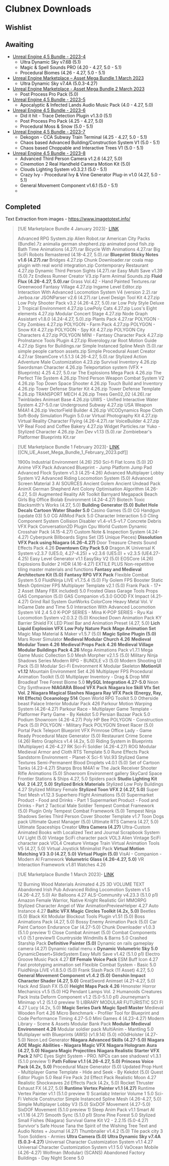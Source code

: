 # Clubnex Downloads
## Wishlist

## Awaiting
- [Unreal Engine 4,5 Bundle - 2023-4](https://www.clubnex.co.kr/club/basic/bbs.php?pg_mode=view&list_count=27&clubid=dsclub&bbscode=160191342630030&list_scale=30&bbs_view_mode=0&start=0&idx=4956560)
	- Ultra Dynamic Sky v7.6B (5.1)
	- Magic & Spell Sounds PRO (4.20 - 4.27, 5.0 - 5.1)
	- Procedural Biomes (4.26 - 4.27, 5.0 - 5.1)
- [Unreal Engine Marketplace – Asset Mega Bundle 1 March 2023](https://www.clubnex.co.kr/club/basic/bbs.php?pg_mode=view&list_count=26&clubid=dsclub&bbscode=160191342630030&list_scale=30&bbs_view_mode=0&start=0&idx=4957570)
	- Ultra Dynamic Sky v7.4A (5.0.3-4.27)
- [Unreal Engine Marketplace - Asset Mega Bundle 2 March 2023](https://www.clubnex.co.kr/club/basic/bbs.php?pg_mode=view&list_count=25&clubid=dsclub&bbscode=160191342630030&list_scale=30&bbs_view_mode=0&start=0&idx=4958714)
	- Post Process Pro Pack (5.0)
- [Unreal Engine 4,5 Bundle - 2023-5](https://www.clubnex.co.kr/club/basic/bbs.php?pg_mode=view&list_count=23&clubid=dsclub&bbscode=160191342630030&list_scale=30&bbs_view_mode=0&start=0&idx=4960636)
	- Apocalyptic & Infected Lands Audio Music Pack (4.0 - 4.27, 5.0)
- [Unreal Engine 4,5 Bundle - 2023-6](https://www.clubnex.co.kr/club/basic/bbs.php?pg_mode=view&list_count=21&clubid=dsclub&bbscode=160191342630030&list_scale=30&bbs_view_mode=0&start=0&idx=4963813)
	- Did it hit - Trace Detection Plugin v1.3.0 (5.1)
	- Post Process Pro Pack (4.25 - 4.27, 5.0)
	- Procedural Moss & Snow (5.0 - 5.1)
- [Unreal Engine 4,5 Bundle - 2023-7](https://www.clubnex.co.kr/club/basic/bbs.php?pg_mode=view&list_count=20&clubid=dsclub&bbscode=160191342630030&list_scale=30&bbs_view_mode=0&start=0&idx=4966442)
	- Dekogon - CCA Subway Train Terminal (4.25 - 4.27, 5.0 - 5.1)
	- Chaos based Advanced Building/Construction System V1 (5.0 - 5.1)
	- Chaos based Choppable and Interactive Trees V1 (5.0 - 5.1)
- [Unreal Engine 4,5 Bundle - 2023-8](https://www.clubnex.co.kr/club/basic/bbs.php?pg_mode=view&list_count=17&clubid=dsclub&bbscode=160191342630030&list_scale=30&bbs_view_mode=0&start=0&idx=4967719)
	- Advanced Third Person Camera v1.2.6 (4.27, 5.0)
	- Cinemotion 2 Real Handheld Camera Motion Kit (5.0)
	- Clouds Lighting System v0.3.2.1 (5.0 - 5.1)
	- Crazy Ivy - Procedural Ivy & Vine Generator Plug-in v1.0 (4.27, 5.0 - 5.1)
	- General Movement Component v1.6.1 (5.0 - 5.1)
	- 

## Completed
Text Extraction from images - https://www.imagetotext.info/

> [!UE Marketplace Bundle 4 January 2023]-
> [LINK](https://www.clubnex.co.kr/club/basic/bbs.php?clubid=dsclub&bbscode=160191342630030&pg_mode=view&idx=4949497)
> 
> Advanced RPG System.zip
Alien Robot.rar
American City Packs (Bundle).7z
animalia german shepherd.zip
animated pond fish.zip
Bath Time Animations (4.27).rar
Bicycle With Animations 4.27.rar
Big SciFi Robots Remastered (4.18-4.27, 5.0).rar
**Blueprint Sticky Notes v1.6 (4.27).rar**
Bridges 4.27.zip
Chunk Downloader.rar
coala map plugin with real world integration.zip
Contemporary Restaurant 4.27.zip
Dynamic Third Person Sights (4.27).rar
Easy Multi Save v1.39 (5.0).7z
Endless Runner Creator V3.zip
Farm Animal Sounds.zip
**Fluid Flux (4.26-4.27, 5.0).rar**
Grass Vol.42 - Hand Painted Textures.rar
Greenwood Fantasy Village 4.27.zip
Ingame Level Editor.zip
Interaction With Advanced Locomotion System V4 (version 2.2).rar
Jerboa.rar
JSONParser v2.6 (4.27).rar
Level Design Tool Kit 4.27.zip
Low Poly Shooter Pack v3.2 (4.26-4.27, 5.0).rar
Low Poly Style Deluxe 2 Tropical Environment 4.27.zip
LowPoly Cats 4.27.zip
Luos's Eight elements 4.27.zip
Modular Concert Stage 4.27.zip
Node Graph Assistant v1.8.0 (4.24-4.27, 5.0).zip
Plants Pack 4.27.rar
POLYGON - City Zombies 4.27.zip
POLYGON - Farm Pack 4.27.zip
POLYGON - Snow Kit 4.27.zip
POLYGON - Spy Kit 4.27.zip
POLYGON City Characters 4.27.zip
POLYGON MINI - Fantasy Character Pack 4.27.zip
ProInstance Tools Plugin 4.27.zip
Riverology.rar
Root Motion Guide 4.27.zip
Signs for Buildings.rar
Simple Instanced Spline Mesh (5.0).rar
simple people cartoon assets.zip
Simple Procedural Asset Creator 4.27.rar
SteamCore v1.5.1.3 (4.26-4.27, 5.0).rar
Stylized Action Adventure Male Customization 4.23.zip
Survival Inventory 4.26.zip
Swordsman Character 4.26.zip
Teleportation system (VFX + Blueprints) 4.25 4.27, 5.0.rar
The Explosions Mega Pack 4.26.zip
The Perfect Tile System 4.26.zip
Third Person Weapon Combat System V2 4.26.zip
Top Down Space Shooter 4.26.zip
Touch Build and Inventory 4.26.zip
Tower Defense Starter Kit 4.26.zip
Tower Defense Template 4.26.zip
TRANSPORT MECH 4.26.zip
Trees Gen02_02 (4.26).rar
Twinblades Animset Base 4.26.zip
UIWS - Unified Interactive Water System 4.27-5.0.rar
Underground Subway 4.27.zip
USA Weapon M4A1 4.26.zip
VectorField Builder 4.26.zip
VICODynamics Rope Cloth Soft-Body Simulation Plugin 5.0.rar
Virtual Photography Kit 4.27.zip
Virtual Reality Character Flying (4.26-4.27).rar
VoiceBuilder 4.27.zip
VP Real Food and Coffee Bakery 4.27.zip
Widget Particles.rar
Yuko - Stylized Character 4.26.zip
Zen Dev v1.13 (5.0).rar
Zombiebear's Platformer Blueprints Kit.rar

> [!UE Marketplace Bundle 1 February 2023]-
> [LINK](https://www.clubnex.co.kr/club/basic/bbs.php?pg_mode=view&list_count=29&clubid=dsclub&bbscode=160191342630030&list_scale=30&bbs_view_mode=0&start=0&idx=4954799)
> [[CN_UE_Asset_Mega_Bundle_1_February_2023.pdf]]
> 
> 1900s Industrial Environment (4.26)
250 Sci-fi Flat Icons (5.0)
2D Anime VFX Pack
Advanced Blueprint - Jump Platform Jump Pad
Advanced Flock System v1.3 (4.25-4.26)
Advanced Multiplayer Lobby System V2
Advanced Riding Locomotion System (5.0)
Advanced Screen Material 3 AI SOURCES Ancient Golem
Ancient Undead Pack
AnimX German Shepherd
Ant Colony Optimisation Algorithm (4.26-4.27, 5.0)
Augmented Reality AR Toolkit
Barnyard Megapack
Beach Girls
Big Office
Biolab Environment (4.24-4.27)
Biotech Toxic
Blacksmith's Works (4.27, 5.0)
**Building Generator (5.0)**
**Bullet Hole Decals**
**Cartoon Water Shader 5.0**
Casino Games (5.0)
CG Handgun (update 03) 5.0
CG ARMod Pack 5.0
Character Interaction 5.0
Cling Component System
Collision Disabler v1.4-v1.5-v1.7
Concrete Debris VFX Pack
Conversation2D Plugin
Cpu World
Custom Dynamic Crosshair Pack (4.15-4.27)
Custom Note & Inspection System (4.24-4.27)
Cyberpunk Billboards Signs Set (35 Unique Pieces)
**Dissolution VFX Pack using Niagara (4.26-4.27)**
Door Treasure Chests Sound Effects Pack 4.26
**Downtown City Pack 5.0**
Dragon.IK Universal K System v2.3.7 (UE5.0, 4.27-4.25) + v2.3.6 (UE5.0) + v2.3.5 (UE4.27-4.25)
Easy Level Generator v1.1
EasySky V2 (5.0)
EOSCore (4.26)
Explosions Builder 2 HDR (4.16-4.27)
EXTILE PLUS Non-repetitive tiling master materials and functions
**Fantasy and Medieval Architecture Kit (5.0)**
**Fantasy RPG VFX Pack**
Flexible Combat System 5.0
FluidNinja LIVE v1.7.5.4 (5.0)
Fly Golem
FPS Booster Static Mesh Optimizer
FPS Multiplayer Template v2.1 (5.0)
Frank Pack - 17+ 2 Asset (Many FBX included) 5.0
Frosted Glass
Garage Tools Props
GAS Companion (5.0)
GAS Companion v5.3.0
GOOD FX Impact (4.21-4.27)
Grind Rail System
GunWorks ColorCore
Heavy Metal Vol. V
InGame Date and Time 5.0
Interaction With Advanced Locomotion System V4 2.4 5.0
K-POP SERIES - Mina
K-POP SERIES - Ryu
Kai Locomotion System v2.0.3.2 (5.0)
Knocked Down Animation Pack
KY Barrier Shield FX
LED Pixel Bar and Animation Preset (4.27, 5.0)
**Lich**
**Liquid Explosion VFX**
**Low Poly Nature Pack**
**Mage Animation Set**
Magic Map Material & Maker v1.5.7 (5.0)
**Magic Spline Plugin (5.0)**
Mars Rover Simulator
**Medieval Modular Church 4.26**
**Medieval Modular Town 4.26**
**Medieval Props Pack 4.26**
**Medieval Village Modular Buildings Pack 4.26**
Mega Animations Pack v1.7.1
Mega Game Music Collection 5.0
Mesh Morpher v2.1.5 (5.0)
Military Ninja Shadows Series
Modern RPG - BUNDLE v3 (5.0)
Modern Shooting UI Pack (5.0)
Modular Sci-Fi Environment K
Modular Skeleton
**MotionUI v1.12**
Mountain Environment Set 4.26
Multiplayer FPS Procedural Animation Toolkit (5.0)
Multiplayer Inventory - Drag & Drop
MW Broadleaf Tree Forest Biome 5.0
**MySQL Integration 4.27-5.0**
Neon City Synthwave
**NIAGARA Blood VFX Pack**
**Niagara Ice Skill Vfx Set Vol. 2**
**Niagara Magical Slashes**
**Niagara Ray VFX Pack (Energy, Ray, Hit Effects)**
**Oceanology 514**
Open World RPG Toolkit 5.0
Otherside beast
Palace Interior Modular Pack 426
Parkour Motion Warping System (4.26-4.27)
Parkour Race - Multiplayer Game Template - Platformer Party Game - By Kekdot 5.0
Persian Bazaar Pack 5.0
Podium Showroom (4.26-4.27)
Poly HP Bee
POLYGON - Construction Pack (5.0)
POLYGON - Military Pack
POLYGON Street Racer (5.0)
Portal Pack Teleport Blueprint VFX
Primrose Office Lady - Game Ready
Procedural Maze Generator (5.0)
Restaurant Crime Scene (4.26)
Retro Graphics v1.4 (4.2x, 5.0)
Riding System in Blueprints (Multiplayer) 4.26-4.27
RK Sci-Fi Soldier (4.26-4.27)
ROG Modular Medieval Armor and Cloth
RTS Template 5.0
Rune Effects Pack Sandstorm Environment - Planet-X
Sci-fi Vol.93 Stylized Game Textures Semi-Permanent Blood Droplets v4.0.1 (5.0)
Set of Cartoon Tanks (4.23-4.27)
Sharps Bros M4A1 w The Jack Receiver
Shooter Rifle Animations (5.0)
Showroom Environment gallery
SkyCard
Space Frontier Stations & Ships 4.27, 5.0
Spiders pack
**Studio Lighting Kit Vol. 2 (4.27, 5.0)**
**Stylized Brick Materials**
Stylized Low Poly Buildings 4.27
Stylized Military Female
**Stylized Toon VFX 2 (4.27, 5.0)**
Super Text Mesh v1.12.3
Superhero Flight Animations (5.0)
Supermarket Product - Food and Drinks - Part 1
Supermarket Product - Food and Drinks - Part 2 Tactical Male Soldier
Tempest Combat Framework (5.0) Plugin Only
Tempest Combat Framework (5.0)
Tempest Ninja Shadows Series
Third Person Cover Shooter Template v1.7
Toon Dogs pack
Ultimate Quest Manager (5.0)
Ultimate RTS Camera (4.27, 5.0)
Ultimate Spaceships Creator
**Ultra Camera (4.27)**
Ultra-Custom Animated Books with Localized Text and Journal Scrapbook System
UV Light (5.0)
Vintage SciFi character pack VOL3 Alien
Vintage SciFi character pack VOL4 Creature Vintage Train
Virtual Animation Tools V5 (4.27, 5.0)
Virtual Joystick Minimalist Pack
**Virtual Motion Matching V3 3.0 (4.27, 5.0)**
**Virtual Plugin (5.0)**
VisAI - Companion - Modern Al Framework
**Volumetric Glass (4.26-4.27, 5.0)**
VR Interaction Framework v1.81
Watches 4.26

> [!UE Marketplace Bundle 1 March 2023]-
> [LINK](https://www.clubnex.co.kr/club/basic/bbs.php?pg_mode=view&list_count=26&clubid=dsclub&bbscode=160191342630030&list_scale=30&bbs_view_mode=0&start=0&idx=4957570)
> 
> 12 Burning Wood Materials Animated 4.25
3D VOLUME TEXT
Abandoned Irish Pub
Advanced Riding Locomotion System v1.5 (4.26-4.27, 5.0)
Air Balloons 4.27
ALS-Community v4.23.3 (5.1.0 p1)
Amazon Female Warrior, Native Knight Realistic Girl MMORPG Stylized Character
Angel of War
AnimationPreviewHelper 4.27
Auto Instance 4.27
**Baltic VFX Magic Circles Toolkit (4.2x, 5.0)**
Beetles (5.0)
Black Kit Modular
Blockout Tools Plugin v1.51 (5.0)
Boss Animations Pack (4.27, 5.0)
Bossy Enemy Animation Pack (5.0)
Car Paint
Cartoon Endurance Car (4.27-5.0)
Chunk Downloader v1.0.3 (5.1.0 preview 1)
Close Combat Animset (5.0)
Combat Components v1.0 (5.1 preview1)
Countryside Windmills & Barns 5.0
Crashed Starship Pack
**Definitive Painter (5.0)**
Dynamic on rails gameplay camera (4.27)
Dynamic radial menu x
**Dynamic Volumetric Sky 5.0**
DynamicDesert+SlideSystem
Easy Multi Save v1.42 (5.1.0 p1)
Electro Groove Music Pack 4.27
**Elf Female Voice Pack**
ESM Buff Icon 4.27
Fast prototyping animation set
Flexible Combat System - Basic 5.0
FluidNinja LIVE v1.8.5.0 (5.0)
Frank Slash Pack (11 Asset) 4.27, 5.0
**General Movement Component v1.4.2 (5.0)**
**Genshin Impact Character Shader (4.27, 5.0)**
GreatSword Animset (4.21-4.27, 5.0)
Hack And Slash FX (5.0)
**Height Maps Pack 4.26**
Hmonster
Horror Mechanics v1.5 (5.0)
HQ Pendant Lamps Vol. 2
Humanoids Creatures Pack
Insta Deform Component v1.2 (5.0-5.1.0 p1)
Journeyman's Minimap v1.2 (5.1.0 preview 1)
LIBRARY MODULAR FUTURISTIC SCI FI 4.27
Lucy (4.2x, 5.0)
**Magic Series Dark**
**Magic Spell Master**
Medieval Wooden Fort 4.26
Micro Benchmark - Profiler Tool for Blueprint and Code Performance Timing 4.27-5.0
Mini Games 4 (4.23-4.27)
Modern Library - Scene & Assets
Modular Bank Pack
**Modular Medieval Environment 4.26**
Modular soldier pack
MultiAnim - Mantling 5.0
Multiplayer with Blueprints (AWS) (v1.9.14) (5.0)
n00dHolster (4.27-5.0)
Neon Led Generator
**Niagara Advanced Skills (4.27-5.0)**
**Niagara AOE Magic Abilities - Niagara Magic VFX**
**Niagara Hologram Aura (4.27, 5.0)**
**Niagara Magic Projectiles**
**Niagara Realistic Starter VFX Pack 2**
NPC Eyes Sight System - PRO. NPCs can see shadows! v1.3.1 (5.1.0 preview 1)
**Path Follow v1.1 (4.26-4.27, 5.0)**
**Princess Voice Pack (4.2x, 5.0)**
Procedural Maze Generator (5.0) Updated
Prop Hunt - Multiplayer Game Template - Hide and Seek - By Kekdot (5.0)
Quest Editor Plugin 5.0
Real Fire Pack 2d Effect Pack
Realistic Moon 4.27
Realistic Shockwaves 2d Effects Pack (4.2x, 5.0)
Rocket Thruster Exhaust FX (4.27, 5.0)
**Runtime Vertex Painter v1.1 (4.27)**
Runtime Vertex Painter v1.1 (5.1.0 preview 1)
Scanlabz Interior Volume 1 5.0
Sci-Fi Vehicle Constructor
Simple Instanced Spline Mesh (4.26-4.27, 5.0)
Simple Multiplayer Lobby V3 (5.0)
SixDOF Movement (4.27-5.0)
SixDOF Movement (5.1.0 preview 1)
Sleep Anim Pack v1.1
Smart AI v1.1.16 (4.27)
Smooth Sync (5.1.0 p1)
Stone Pine Forest 5.0
Stylized Small Fishes (Niagara)
Survival Game Kit V2 - 2.2.15 (5.0-4.27)
Survivor's Safe House
Tana the Spirit of the Wishing Tree
Text and Audio Notes + Journal (4.27)
Thumbnailer v1.4.2 (5.0)
Tile pack city 3
Toon Soldiers - Armies
**Ultra Camera (5.0)**
**Ultra Dynamic Sky v7.4A (5.0.3-4.27)**
Universal Character Customization System v1.1 4.27
Universal Character Customization System v1.1 5.0
VaOcean Mobile (4.26-4.27)
Wolfman (Modular)
(SCANS) Abandoned Factory Buildings - Day Night Scene 5.0

